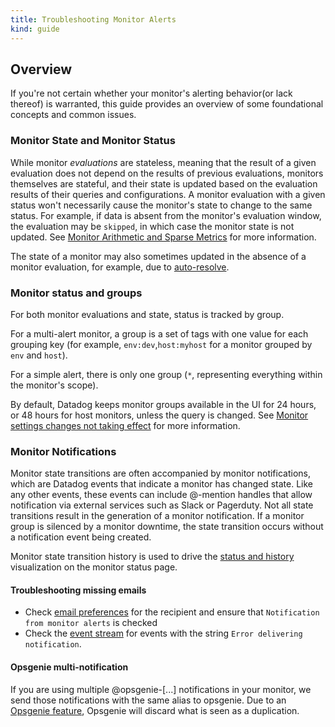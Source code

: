 ```yaml
---
title: Troubleshooting Monitor Alerts
kind: guide
---
```


## Overview

If you're not certain whether your monitor's alerting behavior(or lack thereof) is warranted, this guide provides an overview of some foundational concepts and common issues.

### Monitor State and Monitor Status

While monitor *evaluations* are stateless, meaning that the result of a given evaluation does not depend on the results of previous evaluations, monitors themselves are stateful, and their state is updated based on the evaluation results of their queries and configurations. A monitor evaluation with a given status won't necessarily cause the monitor's state to change to the same status. For example, if data is absent from the monitor's evaluation window, the evaluation may be `skipped`, in which case the monitor state is not updated. See [Monitor Arithmetic and Sparse Metrics][1] for more information.

The state of a monitor may also sometimes updated in the absence of a monitor evaluation, for example, due to [auto-resolve][2]. 

### Monitor status and groups

For both monitor evaluations and state, status is tracked by group. 

For a multi-alert monitor, a group is a set of tags with one value for each grouping key (for example, `env:dev`,`host:myhost` for a monitor grouped by `env` and `host`). 

For a simple alert, there is only one group (`*`, representing everything within the monitor's scope). 

By default, Datadog keeps monitor groups available in the UI for 24 hours, or 48 hours for host monitors, unless the query is changed. See [Monitor settings changes not taking effect][3] for more information.

### Monitor Notifications

Monitor state transitions are often accompanied by monitor notifications, which are Datadog events that indicate a monitor has changed state. Like any other events, these events can include @-mention handles that allow notification via external services such as Slack or Pagerduty. Not all state transitions result in the generation of a monitor notification. If a monitor group is silenced by a monitor downtime, the state transition occurs without a notification event being created. 

Monitor state transition history is used to drive the [status and history][4] visualization on the monitor status page. 

#### Troubleshooting missing emails

- Check [email preferences][5] for the recipient and ensure that `Notification from monitor alerts` is checked 
- Check the [event stream][6] for events with the string `Error delivering notification`.

#### Opsgenie multi-notification

If you are using multiple @opsgenie-[...] notifications in your monitor, we send those notifications with the same alias to opsgenie.
Due to an [Opsgenie feature][7], Opsgenie will discard what is seen as a duplication.


[1]: /monitors/guide/monitor-arithmetic-and-sparse-metrics/
[2]: /monitors/create/configuration/?tabs=thresholdalert#auto-resolve
[3]: /monitors/guide/why-did-my-monitor-settings-change-not-take-effect
[4]: /monitors/manage/status/#status-and-history
[5]: /account_management/#preferences
[6]: /events/stream
[7]: https://docs.opsgenie.com/docs/alert-deduplication
